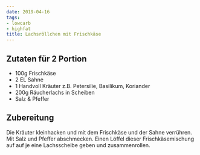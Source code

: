 ```yaml
---
date: 2019-04-16
tags:
- lowcarb
- highfat
title: Lachsröllchen mit Frischkäse
---
```


## Zutaten für 2 Portion
- 100g   Frischkäse
- 2 EL  Sahne
- 1     Handvoll Kräuter z.B. Petersilie, Basilikum, Koriander
- 200g  Räucherlachs in Scheiben
- Salz & Pfeffer

## Zubereitung
Die Kräuter kleinhacken und mit dem Frischkäse und der Sahne verrühren. Mit Salz und Pfeffer abschmecken. Einen Löffel dieser Frischkäsemischung auf auf je eine Lachsscheibe geben und zusammenrollen.

